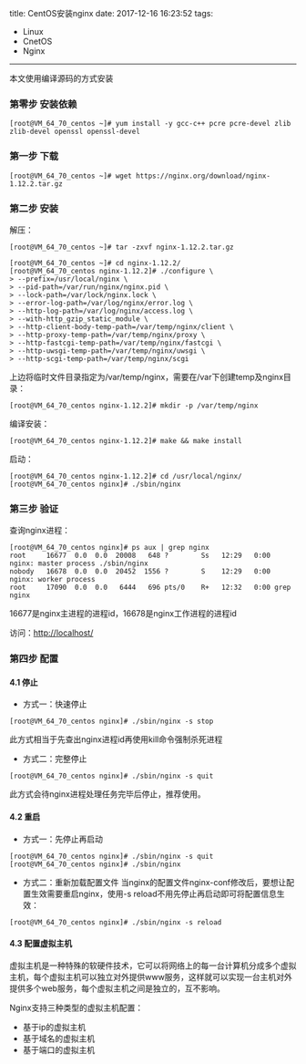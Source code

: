 title: CentOS安装nginx
date: 2017-12-16 16:23:52
tags:
- Linux
- CnetOS
- Nginx
---

本文使用编译源码的方式安装

### 第零步 安装依赖

```
[root@VM_64_70_centos ~]# yum install -y gcc-c++ pcre pcre-devel zlib zlib-devel openssl openssl-devel
```

### 第一步 下载

```
[root@VM_64_70_centos ~]# wget https://nginx.org/download/nginx-1.12.2.tar.gz
```

### 第二步 安装

解压：

```
[root@VM_64_70_centos ~]# tar -zxvf nginx-1.12.2.tar.gz
```

```
[root@VM_64_70_centos ~]# cd nginx-1.12.2/
[root@VM_64_70_centos nginx-1.12.2]# ./configure \
> --prefix=/usr/local/nginx \
> --pid-path=/var/run/nginx/nginx.pid \
> --lock-path=/var/lock/nginx.lock \
> --error-log-path=/var/log/nginx/error.log \
> --http-log-path=/var/log/nginx/access.log \
> --with-http_gzip_static_module \
> --http-client-body-temp-path=/var/temp/nginx/client \
> --http-proxy-temp-path=/var/temp/nginx/proxy \
> --http-fastcgi-temp-path=/var/temp/nginx/fastcgi \
> --http-uwsgi-temp-path=/var/temp/nginx/uwsgi \
> --http-scgi-temp-path=/var/temp/nginx/scgi
```

上边将临时文件目录指定为/var/temp/nginx，需要在/var下创建temp及nginx目录：

```
[root@VM_64_70_centos nginx-1.12.2]# mkdir -p /var/temp/nginx
```

编译安装：
```
[root@VM_64_70_centos nginx-1.12.2]# make && make install
```

启动：
```
[root@VM_64_70_centos nginx-1.12.2]# cd /usr/local/nginx/
[root@VM_64_70_centos nginx]# ./sbin/nginx 
```

<!-- more -->

### 第三步 验证

查询nginx进程：
```
[root@VM_64_70_centos nginx]# ps aux | grep nginx
root     16677  0.0  0.0  20008   648 ?        Ss   12:29   0:00 nginx: master process ./sbin/nginx
nobody   16678  0.0  0.0  20452  1556 ?        S    12:29   0:00 nginx: worker process
root     17090  0.0  0.0   6444   696 pts/0    R+   12:32   0:00 grep nginx
```
16677是nginx主进程的进程id，16678是nginx工作进程的进程id

访问：[http://localhost/](http://localhost/)

### 第四步 配置

#### 4.1 停止

* 方式一：快速停止

```
[root@VM_64_70_centos nginx]# ./sbin/nginx -s stop
```
此方式相当于先查出nginx进程id再使用kill命令强制杀死进程

* 方式二：完整停止
```
[root@VM_64_70_centos nginx]# ./sbin/nginx -s quit
```
此方式会待nginx进程处理任务完毕后停止，推荐使用。

#### 4.2 重启

* 方式一：先停止再启动
```
[root@VM_64_70_centos nginx]# ./sbin/nginx -s quit
[root@VM_64_70_centos nginx]# ./sbin/nginx
```

* 方式二：重新加载配置文件 当nginx的配置文件nginx-conf修改后，要想让配置生效需要重启nginx，使用-s reload不用先停止再启动即可将配置信息生效：
```
[root@VM_64_70_centos nginx]# ./sbin/nginx -s reload
```

#### 4.3 配置虚拟主机

虚拟主机是一种特殊的软硬件技术，它可以将网络上的每一台计算机分成多个虚拟主机，每个虚拟主机可以独立对外提供www服务，这样就可以实现一台主机对外提供多个web服务，每个虚拟主机之间是独立的，互不影响。

Nginx支持三种类型的虚拟主机配置：

* 基于ip的虚拟主机
* 基于域名的虚拟主机
* 基于端口的虚拟主机
